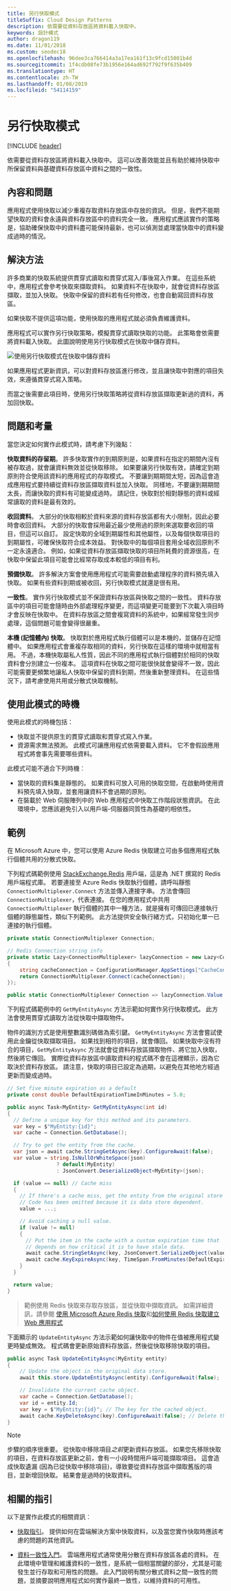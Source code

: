 ```yaml
---
title: 另行快取模式
titleSuffix: Cloud Design Patterns
description: 依需要從資料存放區將資料載入快取中。
keywords: 設計模式
author: dragon119
ms.date: 11/01/2018
ms.custom: seodec18
ms.openlocfilehash: 96dee3ca766414a3a17ea161f13c9fcd15001b4d
ms.sourcegitcommit: 1f4cdb08fe73b1956e164ad692f792f9f635b409
ms.translationtype: HT
ms.contentlocale: zh-TW
ms.lasthandoff: 01/08/2019
ms.locfileid: "54114159"
---
```

# <a name="cache-aside-pattern"></a>另行快取模式

[!INCLUDE [header](../_includes/header.md)]

依需要從資料存放區將資料載入快取中。 這可以改善效能並且有助於維持快取中所保留資料與基礎資料存放區中資料之間的一致性。

## <a name="context-and-problem"></a>內容和問題

應用程式使用快取以減少重複存取資料存放區中存放的資訊。 但是，我們不能期望快取的資料會永遠與資料存放區中的資料完全一致。 應用程式應該實作的策略是，協助確保快取中的資料盡可能保持最新，也可以偵測並處理當快取中的資料變成過時的情況。

## <a name="solution"></a>解決方法

許多商業的快取系統提供貫穿式讀取和貫穿式寫入/事後寫入作業。 在這些系統中，應用程式會參考快取來擷取資料。 如果資料不在快取中，就會從資料存放區擷取，並加入快取。 快取中保留的資料若有任何修改，也會自動寫回資料存放區。

如果快取不提供這項功能，使用快取的應用程式就必須負責維護資料。

應用程式可以實作另行快取策略，模擬貫穿式讀取快取的功能。 此策略會依需要將資料載入快取。 此圖說明使用另行快取模式在快取中儲存資料。

![使用另行快取模式在快取中儲存資料](./_images/cache-aside-diagram.png)

如果應用程式更新資訊，可以對資料存放區進行修改，並且讓快取中對應的項目失效，來遵循貫穿式寫入策略。

而當之後需要此項目時，使用另行快取策略將從資料存放區擷取更新過的資料，再加回快取。

## <a name="issues-and-considerations"></a>問題和考量

當您決定如何實作此模式時，請考慮下列幾點：

**快取資料的存留期**。 許多快取實作的到期原則是，如果資料在指定的期間內沒有被存取過，就會讓資料無效並從快取移除。 如果要讓另行快取有效，請確定到期原則符合使用該資料的應用程式的存取模式。 不要讓到期期間太短，因為這會造成應用程式要持續從資料存放區擷取資料並加入快取。 同樣地，不要讓到期期間太長，而讓快取的資料有可能變成過時。 請記住，快取對於相對靜態的資料或經常讀取的資料是最有效的。

**收回資料**。 大部分的快取相較於資料來源的資料存放區都有大小限制，因此必要時會收回資料。 大部分的快取會採用最近最少使用過的原則來選取要收回的項目，但這可以自訂。 設定快取的全域到期屬性和其他屬性，以及每個快取項目的到期屬性，可確保快取符合成本效益。 對快取中的每個項目套用全域收回原則不一定永遠適合。 例如，如果從資料存放區擷取快取的項目所耗費的資源很高，在快取中保留此項目可能會比經常存取成本較低的項目有利。

**預備快取**。 許多解決方案會使用應用程式可能需要啟動處理程序的資料預先填入快取。 如果有些資料到期或被收回，另行快取模式就還是很有用。

**一致性**。 實作另行快取模式並不保證資料存放區與快取之間的一致性。 資料存放區中的項目可能會隨時由外部處理程序變更，而這項變更可能要到下次載入項目時才會反映在快取中。 在資料存放區之間會複寫資料的系統中，如果經常發生同步處理，這個問題可能會變得很嚴重。

**本機 (記憶體內) 快取**。 快取對於應用程式執行個體可以是本機的，並儲存在記憶體中。 如果應用程式會重複存取相同的資料，另行快取在這樣的環境中就相當有用。 不過，本機快取屬私人性質，因此不同的應用程式執行個體對於相同的快取資料會分別建立一份複本。 這項資料在快取之間可能很快就會變得不一致，因此可能需要更頻繁地讓私人快取中保留的資料到期，然後重新整理資料。 在這些情況下，請考慮使用共用或分散式快取機制。

## <a name="when-to-use-this-pattern"></a>使用此模式的時機

使用此模式的時機包括：

- 快取並不提供原生的貫穿式讀取和貫穿式寫入作業。
- 資源需求無法預測。 此模式可讓應用程式依需要載入資料。 它不會假設應用程式將會事先需要哪些資料。

此模式可能不適合下列時機︰

- 當快取的資料集是靜態的。 如果資料可放入可用的快取空間，在啟動時使用資料預先填入快取，並套用讓資料不會過期的原則。
- 在裝載於 Web 伺服陣列中的 Web 應用程式中快取工作階段狀態資訊。 在此環境中，您應該避免引入以用戶端-伺服器同質性為基礎的相依性。

## <a name="example"></a>範例

在 Microsoft Azure 中，您可以使用 Azure Redis 快取建立可由多個應用程式執行個體共用的分散式快取。

下列程式碼範例使用 [StackExchange.Redis](https://github.com/StackExchange/StackExchange.Redis) 用戶端，這是為 .NET 撰寫的 Redis 用戶端程式庫。 若要連接至 Azure Redis 快取執行個體，請呼叫靜態 `ConnectionMultiplexer.Connect` 方法並傳入連接字串。 方法會傳回 `ConnectionMultiplexer`，代表連接。 在您的應用程式中共用 `ConnectionMultiplexer` 執行個體的其中一種方法，就是擁有可傳回已連接執行個體的靜態屬性，類似下列範例。 此方法提供安全執行緒方式，只初始化單一已連接的執行個體。

```csharp
private static ConnectionMultiplexer Connection;

// Redis Connection string info
private static Lazy<ConnectionMultiplexer> lazyConnection = new Lazy<ConnectionMultiplexer>(() =>
{
    string cacheConnection = ConfigurationManager.AppSettings["CacheConnection"].ToString();
    return ConnectionMultiplexer.Connect(cacheConnection);
});

public static ConnectionMultiplexer Connection => lazyConnection.Value;
```

下列程式碼範例中的 `GetMyEntityAsync` 方法示範如何實作另行快取模式。 此方法會使用貫穿式讀取方法從快取中擷取物件。

物件的識別方式是使用整數識別碼做為索引鍵。 `GetMyEntityAsync` 方法會嘗試使用此金鑰從快取擷取項目。 如果找到相符的項目，就會傳回。 如果快取中沒有符合的項目，`GetMyEntityAsync` 方法就會從資料存放區擷取物件、將它加入快取，然後將它傳回。 實際從資料存放區中讀取資料的程式碼不會在這裡顯示，因為它取決於資料存放區。 請注意，快取的項目已設定為過期，以避免在其他地方經過更新而變成過時。

```csharp
// Set five minute expiration as a default
private const double DefaultExpirationTimeInMinutes = 5.0;

public async Task<MyEntity> GetMyEntityAsync(int id)
{
  // Define a unique key for this method and its parameters.
  var key = $"MyEntity:{id}";
  var cache = Connection.GetDatabase();

  // Try to get the entity from the cache.
  var json = await cache.StringGetAsync(key).ConfigureAwait(false);
  var value = string.IsNullOrWhiteSpace(json)
                ? default(MyEntity)
                : JsonConvert.DeserializeObject<MyEntity>(json);

  if (value == null) // Cache miss
  {
    // If there's a cache miss, get the entity from the original store and cache it.
    // Code has been omitted because it is data store dependent.
    value = ...;

    // Avoid caching a null value.
    if (value != null)
    {
      // Put the item in the cache with a custom expiration time that
      // depends on how critical it is to have stale data.
      await cache.StringSetAsync(key, JsonConvert.SerializeObject(value)).ConfigureAwait(false);
      await cache.KeyExpireAsync(key, TimeSpan.FromMinutes(DefaultExpirationTimeInMinutes)).ConfigureAwait(false);
    }
  }

  return value;
}
```

> 範例使用 Redis 快取來存取存放區，並從快取中擷取資訊。 如需詳細資訊，請參閱 [使用 Microsoft Azure Redis 快取](https://docs.microsoft.com/azure/redis-cache/cache-dotnet-how-to-use-azure-redis-cache)和[如何使用 Redis 快取建立 Web 應用程式](https://docs.microsoft.com/azure/redis-cache/cache-web-app-howto)

下面顯示的 `UpdateEntityAsync` 方法示範如何讓快取中的物件在值被應用程式變更時變成無效。 程式碼會更新原始資料存放區，然後從快取移除快取的項目。

```csharp
public async Task UpdateEntityAsync(MyEntity entity)
{
    // Update the object in the original data store.
    await this.store.UpdateEntityAsync(entity).ConfigureAwait(false);

    // Invalidate the current cache object.
    var cache = Connection.GetDatabase();
    var id = entity.Id;
    var key = $"MyEntity:{id}"; // The key for the cached object.
    await cache.KeyDeleteAsync(key).ConfigureAwait(false); // Delete this key from the cache.
}
```

> [!NOTE]
> 步驟的順序很重要。 從快取中移除項目*之前*更新資料存放區。 如果您先移除快取的項目，在資料存放區更新之前，會有一小段時間用戶端可能擷取項目。 這會造成快取遺漏 (因為已從快取中移除項目)，導致要從資料存放區中擷取舊版的項目，並新增回快取。 結果會是過時的快取資料。

## <a name="related-guidance"></a>相關的指引

以下是實作此模式的相關資訊︰

- [快取指引](https://docs.microsoft.com/azure/architecture/best-practices/caching)。 提供如何在雲端解決方案中快取資料，以及當您實作快取時應該考慮的問題的其他資訊。

- [資料一致性入門](https://msdn.microsoft.com/library/dn589800.aspx)。 雲端應用程式通常使用分散在資料存放區各處的資料。 在此環境中管理和維護資料的一致性，是系統一個相當關鍵的部分，尤其是可能發生並行存取和可用性的問題。 此入門說明有關分散式資料之間一致性的問題，並摘要說明應用程式如何實作最終一致性，以維持資料的可用性。
